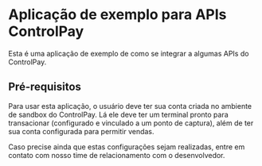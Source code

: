 # Aplicação de exemplo para APIs ControlPay

Esta é uma aplicação de exemplo de como se integrar a algumas APIs do ControlPay.

## Pré-requisitos

Para usar esta aplicação, o usuário deve ter sua conta criada no ambiente de sandbox do ControlPay. Lá ele deve ter um terminal pronto para transacionar (configurado e vinculado a um ponto de captura), além de ter sua conta configurada para permitir vendas.

Caso precise ainda que estas configurações sejam realizadas, entre em contato com nosso time de relacionamento com o desenvolvedor.
